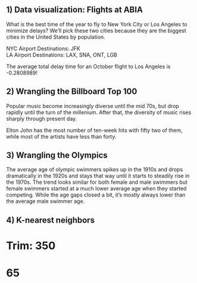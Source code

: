 ## 1) Data visualization: Flights at ABIA

What is the best time of the year to fly to New York City or Los Angeles
to minimize delays? We’ll pick these two cities because they are the
biggest cities in the United States by population.

NYC Airport Destinations: JFK  
LA Airport Destinations: LAX, SNA, ONT, LGB

The average total delay time for an October flight to Los Angeles is
-0.2808989!

## 2) Wrangling the Billboard Top 100

Popular music become increasingly diverse until the mid 70s, but drop
rapidly until the turn of the millenium. After that, the diversity of
music rises sharply through present day.

Elton John has the most number of ten-week hits with fifty two of them,
while most of the artists have less than forty.

## 3) Wrangling the Olympics

The average age of olympic swimmers spikes up in the 1910s and drops
dramatically in the 1920s and stays that way until it starts to steadily
rise in the 1970s. The trend looks similar for both female and male
swimmers but female swimmers started at a much lower average age when
they started competing. While the age gaps closed a bit, it’s mostly
always lower than the average male swimmer age.

## 4) K-nearest neighbors

# Trim: 350

# 65
